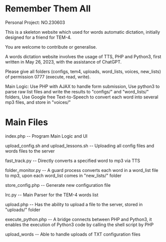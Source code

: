 # Remember Them All
Personal Project: NO.230603

This is a skeleton website which used for words automatic dictation, initially designed for a friend for TEM-4.

You are welcome to contribute or generalise.

A words dictation website involves the usage of TTS, PHP and Python3, first written in May 26, 2023, with the assistance of ChatGPT.

Please give all folders (configs, tem4, uploads, word_lists, voices, new_lists) of permission 0777 (execute, read, write).

Main Logic: Use PHP with AJAX to handle form submission, Use python3 to parse raw list files and write the results to "configs/" and "word_lists/" folders, Use Google free Text-to-Speech to convert each word into several mp3 files, and store in "voices/"

# Main Files

index.php -- Program Main Logic and UI

upload_config.sh and upload_lessons.sh -- Uploading all config files and words files to the server

fast_track.py -- Directly converts a specified word to mp3 via TTS

folder_monitor.py -- A guard process converts each word in a word_list file to mp3, upon each word_list comes in "new_lists/" folder

store_config.php -- Generate new configuration file

lrc.py -- Main Parser for the TEM-4 words list

upload.php -- Has the ability to upload a file to the server, stored in "uploads/" folder

execute_python.php -- A bridge connects between PHP and Python3, it enables the execution of Python3 code by calling the shell script by PHP

upload_words -- Able to handle uploads of TXT configuration files

